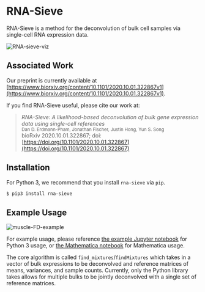 # RNA-Sieve

RNA-Sieve is a method for the deconvolution of bulk cell samples via single-cell RNA expression data.

![RNA-sieve-viz](readme_figures/deconvolution_plot_3d.png)

## Associated Work
Our preprint is currently available at [https://www.biorxiv.org/content/10.1101/2020.10.01.322867v1](https://www.biorxiv.org/content/10.1101/2020.10.01.322867v1).

If you find RNA-Sieve useful, please cite our work at:
> *RNA-Sieve: A likelihood-based deconvolution of bulk gene expression data using single-cell references*<br />
> <small>Dan D. Erdmann-Pham, Jonathan Fischer, Justin Hong, Yun S. Song<br /></small>
> bioRxiv 2020.10.01.322867; doi: [https://doi.org/10.1101/2020.10.01.322867](https://doi.org/10.1101/2020.10.01.322867)

## Installation

For Python 3, we recommend that you install `rna-sieve` via `pip`.
```bash
$ pip3 install rna-sieve
```

## Example Usage

![muscle-FD-example](readme_figures/muscle_age_FD.png)

For example usage, please reference [the example Jupyter notebook](https://github.com/songlab-cal/rna-sieve/blob/master/examples/example.ipynb) for Python 3 usage,
or [the Mathematica notebook](https://github.com/songlab-cal/rna-sieve/blob/master/mathematica/rnasieve.nb) for Mathematica usage.

The core algorithm is called `find_mixtures`/`findMixtures` which takes in a vector of bulk expressions to be deconvolved and reference matrices of means, variances, and sample counts.
Currently, only the Python library takes allows for multiple bulks to be jointly deconvolved with a single set of reference matrices.
